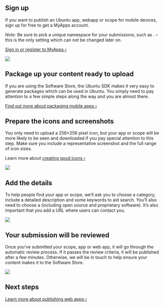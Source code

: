 





## Sign up

If you want to publish an Ubuntu app, webapp or scope for mobile devices, sign
up for free to get a MyApps account.

_Note:_ Be sure to pick a unique namespace for your submissions, such as
<appname>.<username> – this is the only setting which can not be changed later
on.

[Sign in or register to MyApps ›](https://myapps.developer.ubuntu.com/)

![](/static/devportal_uploaded/9bfd7701-f3ae-49d1-b911-d9bdd7c1622b-cms_page_media/11/publish-status.png)





## Package up your content ready to upload

If you are using the Software Store, the Ubuntu SDK makes it very easy to
generate packages which can be used in Ubuntu. You simply need to pay
attention to a few simple steps along the way and you are almost there.

[Find out more about packaging mobile apps ›](/en/publish/packaging-click-apps/)





## Prepare the icons and screenshots

You only need to upload a 256×256 pixel icon, but your app or scope will be
more likely to be seen and downloaded if you pay special attention to this
step. Make sure you include a representative screenshot and the full range of
icon sizes.

Learn more about [creating good icons ›](/en/publish/creating-a-good-icon/)

![](/static/devportal_uploaded/2c7ac7c8-5b41-4200-be01-16d9a3dd0add-cms_page_media/11/publish-blender.png)





## Add the details

To help people find your app or scope, we’ll ask you to choose a category,
include a detailed description and some keywords to aid search. You’ll also
need to choose a (including open source and proprietary software). It’s also
important that you add a URL where users can contact you.

![](/static/devportal_uploaded/a4f23be2-1932-4761-a32b-d66f968ce2e5-cms_page_media/11/publish-yours.png)





## Your submission will be reviewed

Once you've submitted your scope, app or web app, it will go through the
automatic review process. If it passes the review criteria, it will be
published after a few minutes. Otherwise, we will be in touch to help ensure
your content makes it to the Software Store.

![](/static/devportal_uploaded/45388497-7f2f-42fc-8fac-ed3c070fd30a-cms_page_media/11/publish-review.png)





## Next steps

[Learn more about publishing web apps ›](/en/publish/web/)





